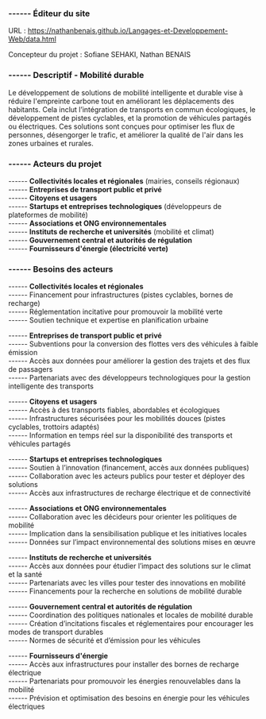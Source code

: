 ### ------ Éditeur du site
URL : https://nathanbenais.github.io/Langages-et-Developpement-Web/data.html

Concepteur du projet : Sofiane SEHAKI, Nathan BENAIS


### ------ Descriptif - Mobilité durable

Le développement de solutions de mobilité intelligente et durable vise à réduire l'empreinte carbone tout en améliorant 
les déplacements des habitants. Cela inclut l’intégration de transports en commun écologiques, le développement de pistes cyclables,
 et la promotion de véhicules partagés ou électriques. Ces solutions sont conçues pour optimiser les flux de personnes, 
désengorger le trafic, et améliorer la qualité de l'air dans les zones urbaines et rurales.

### ------ Acteurs du projet
------ **Collectivités locales et régionales** (mairies, conseils régionaux)  
------ **Entreprises de transport public et privé**  
------ **Citoyens et usagers**  
------ **Startups et entreprises technologiques** (développeurs de plateformes de mobilité)  
------ **Associations et ONG environnementales**  
------ **Instituts de recherche et universités** (mobilité et climat)  
------ **Gouvernement central et autorités de régulation**  
------ **Fournisseurs d'énergie (électricité verte)**  

### ------ Besoins des acteurs
------ **Collectivités locales et régionales**  
------ Financement pour infrastructures (pistes cyclables, bornes de recharge)  
------ Réglementation incitative pour promouvoir la mobilité verte  
------ Soutien technique et expertise en planification urbaine  

------ **Entreprises de transport public et privé**  
------ Subventions pour la conversion des flottes vers des véhicules à faible émission  
------ Accès aux données pour améliorer la gestion des trajets et des flux de passagers  
------ Partenariats avec des développeurs technologiques pour la gestion intelligente des transports  

------ **Citoyens et usagers**  
------ Accès à des transports fiables, abordables et écologiques  
------ Infrastructures sécurisées pour les mobilités douces (pistes cyclables, trottoirs adaptés)  
------ Information en temps réel sur la disponibilité des transports et véhicules partagés  

------ **Startups et entreprises technologiques**  
------ Soutien à l’innovation (financement, accès aux données publiques)  
------ Collaboration avec les acteurs publics pour tester et déployer des solutions  
------ Accès aux infrastructures de recharge électrique et de connectivité  

------ **Associations et ONG environnementales**  
------ Collaboration avec les décideurs pour orienter les politiques de mobilité  
------ Implication dans la sensibilisation publique et les initiatives locales  
------ Données sur l’impact environnemental des solutions mises en œuvre  

------ **Instituts de recherche et universités**  
------ Accès aux données pour étudier l’impact des solutions sur le climat et la santé  
------ Partenariats avec les villes pour tester des innovations en mobilité  
------ Financements pour la recherche en solutions de mobilité durable  

------ **Gouvernement central et autorités de régulation**  
------ Coordination des politiques nationales et locales de mobilité durable  
------ Création d’incitations fiscales et réglementaires pour encourager les modes de transport durables  
------ Normes de sécurité et d’émission pour les véhicules  

------ **Fournisseurs d'énergie**  
------ Accès aux infrastructures pour installer des bornes de recharge électrique  
------ Partenariats pour promouvoir les énergies renouvelables dans la mobilité  
------ Prévision et optimisation des besoins en énergie pour les véhicules électriques  
